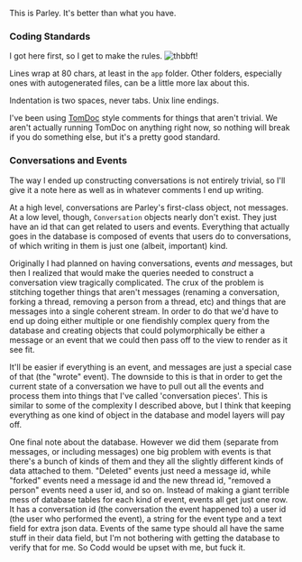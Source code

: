 This is Parley.  It's better than what you have.

### Coding Standards
I got here first, so I get to make the rules.
![thbbft!](http://www.mortalwombat.com/Special/BilltheCat.jpg)

Lines wrap at 80 chars, at least in the `app` folder.  Other folders, especially
ones with autogenerated files, can be a little more lax about this.

Indentation is two spaces, never tabs.  Unix line endings.

I've been using [TomDoc](https://github.com/mojombo/tomdoc/blob/master/tomdoc.md)
style comments for things that aren't trivial.  We aren't actually running
TomDoc on anything right now, so nothing will break if you do something else,
but it's a pretty good standard.

### Conversations and Events
The way I ended up constructing conversations is not entirely trivial, so I'll
give it a note here as well as in whatever comments I end up writing.

At a high level, conversations are Parley's first-class object, not messages.
At a low level, though, `Conversation` objects nearly don't exist.  They just
have an id that can get related to users and events.  Everything that actually
goes in the database is composed of events that users do to conversations, of
which writing in them is just one (albeit, important) kind.

Originally I had planned on having conversations, events *and* messages, but
then I realized that would make the queries needed to construct a conversation
view tragically complicated.  The crux of the problem is stitching together
things that aren't messages (renaming a conversation, forking a thread,
removing a person from a thread, etc) and things that are messages into a single
coherent stream.  In order to do that we'd have to end up doing either multiple
or one fiendishly complex query from the database and creating objects that
could polymorphically be either a message or an event that we could then pass
off to the view to render as it see fit.

It'll be easier if everything is an event, and messages are just a special case
of that (the "wrote" event).  The downside to this is that in order to get the
current state of a conversation we have to pull out all the events and process
them into things that I've called 'conversation pieces'.  This is similar to
some of the complexity I described above, but I think that keeping everything as
one kind of object in the database and model layers will pay off.

One final note about the database.  However we did them (separate from messages,
or including messages) one big problem with events is that there's a bunch of
kinds of them and they all the slightly different kinds of data attached to
them.  "Deleted" events just need a message id, while "forked" events need a
message id and the new thread id, "removed a person" events need a user id, and
so on. Instead of making a giant terrible mess of database tables for each kind
of event, events all get just one row.  It has a conversation id (the
conversation the event happened to) a user id (the user who performed the
event), a string for the event type and a text field for extra json data.
Events of the same type should all have the same stuff in their data field, but
I'm not bothering with getting the database to verify that for me.  So Codd
would be upset with me, but fuck it.

